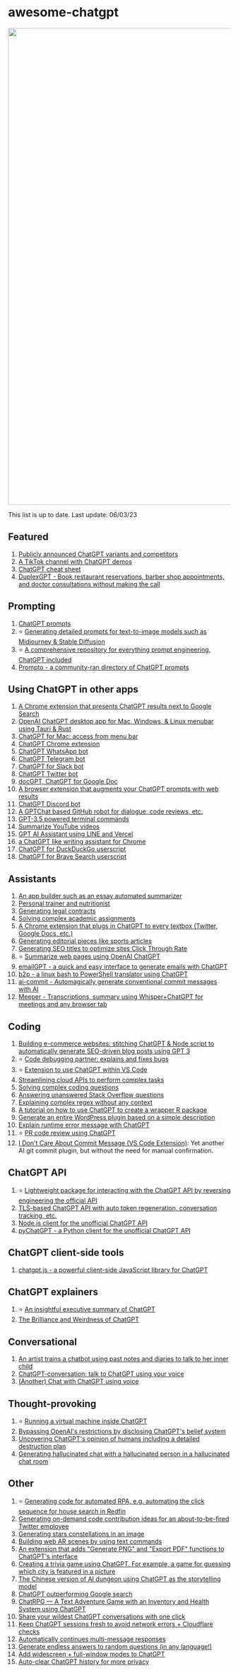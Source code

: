 # awesome-chatgpt
<p align="center">
<img width="1078" alt="image" src="https://user-images.githubusercontent.com/6180201/206826731-2e72ea17-4616-4004-ab26-65a6e76c5d4c.png">
</p>

This list is up to date. Last update: 06/03/23

## Featured
1. [Publicly announced ChatGPT variants and competitors](https://twitter.com/goodside/status/1606611869661384706)
2. [A TikTok channel with ChatGPT demos](https://www.tiktok.com/@jimmyslags_)
3. [ChatGPT cheat sheet](https://drive.google.com/file/d/1OcHn2NWWnLGBCBLYsHg7xdOMVsehiuBK/view)
4. [DuplexGPT - Book restaurant reservations, barber shop appointments, and doctor consultations without making the call](https://twitter.com/theaievangelist/status/1618319581646565376)

## Prompting
1. [ChatGPT prompts](https://prompts.chat/)
2. ⭐️ [Generating detailed prompts for text-to-image models such as Midjourney & Stable Diffusion](https://twitter.com/guyp/status/1598020781065527296)
3. ⭐️ [A comprehensive repository for everything prompt engineering, ChatGPT included](https://github.com/dair-ai/Prompt-Engineering-Guide)
4. [Prompto - a community-ran directory of ChatGPT prompts](https://prompto.chat)

## Using ChatGPT in other apps
1. [A Chrome extension that presents ChatGPT results next to Google Search](https://twitter.com/zohaibahmed/status/1599191505025261569)
2. [OpenAI ChatGPT desktop app for Mac, Windows, & Linux menubar using Tauri & Rust](https://github.com/sonnylazuardi/chatgpt-desktop)
3. [ChatGPT for Mac: access from menu bar](https://github.com/vincelwt/chatgpt-mac)
4. [ChatGPT Chrome extension](https://twitter.com/kazuki_sf_/status/1598955169576013825)
5. [ChatGPT WhatsApp bot](https://twitter.com/danielgross/status/1598735800497119232)
6. [ChatGPT Telegram bot](https://twitter.com/altryne/status/1598822052760195072)
7. [ChatGPT for Slack bot](https://github.com/pedrorito/ChatGPTSlackBot)
8. [ChatGPT Twitter bot](https://github.com/transitive-bullshit/chatgpt-twitter-bot)
9. [docGPT, ChatGPT for Google Doc](https://twitter.com/cesarhuret/status/1599602487102562304)
10. [A browser extension that augments your ChatGPT prompts with web results](https://twitter.com/hahahahohohe/status/1599839969396154369)
11. [ChatGPT Discord bot](https://github.com/Zero6992/chatGPT-discord-bot)
12. [A GPTChat based GitHub robot for dialogue, code reviews, etc.](https://github.com/oceanlvr/ChatGPT-ProBot)
13. [GPT-3.5 powered terminal commands](https://github.com/Methexis-Inc/terminal-copilot)
14. [Summarize YouTube videos](https://twitter.com/kazuki_sf_/status/1604422876014137345)
15. [GPT AI Assistant using LINE and Vercel](https://github.com/memochou1993/gpt-ai-assistant)
16. [a ChatGPT like writing assistant for Chrome](https://chrome.google.com/webstore/detail/writingmate-1-chatgpt-wri/iihamopomflffiecicbgelncanmfionp)
17. [ChatGPT for DuckDuckGo userscript](https://www.duckduckgpt.com)
17. [ChatGPT for Brave Search userscript](https://www.bravegpt.com)

## Assistants
1. [An app builder such as an essay automated summarizer](https://twitter.com/packym/status/1598405769669771264)
2. [Personal trainer and nutritionist](https://twitter.com/anothercohen/status/1599531037570502656)
3. [Generating legal contracts](https://twitter.com/atri_life/status/1599506327461859328)
4. [Solving complex academic assignments](https://twitter.com/abhnvx/status/1598258353196929024)
5. [A Chrome extension that plugs in ChatGPT to every textbox (Twitter, Google Docs, etc.)](https://twitter.com/gabe_ragland/status/1599466486422470656)
6. [Generating editorial pieces like sports articles](https://twitter.com/geovedi/status/1599572163799183360)
7. [Generating SEO titles to optimize sites Click Through Rate](https://twitter.com/tejas3732/status/1599094776292573184)
8. ⭐️ [Summarize web pages using OpenAI ChatGPT](https://github.com/clmnin/summarize.site)
9. [emailGPT - a quick and easy interface to generate emails with ChatGPT](https://github.com/lucasmccabe/emailGPT)
10. [b2p - a linux bash to PowerShell translator using ChatGPT](https://github.com/rximg/b2p)
11. [ai-commit - Automagically generate conventional commit messages with AI](https://github.com/guanguans/ai-commit)
12. [Meeper - Transcriptions, summary using Whisper+ChatGPT for meetings and any browser tab](https://github.com/pas1ko/meeper)

## Coding
1. [Building e-commerce websites: stitching ChatGPT & Node script to automatically generate SEO-driven blog posts using GPT 3](https://twitter.com/giladrom/status/1599617326290468864)
2. ⭐️ [Code debugging partner: explains and fixes bugs](https://twitter.com/amasad/status/1598042665375105024)
3. ⭐️ [Extension to use ChatGPT within VS Code](https://twitter.com/marcelpociot/status/1599180144551526400)
4. [Streamlining cloud APIs to perform complex tasks](https://twitter.com/amasad/status/1598089698534395924)
5. [Solving complex coding questions](https://twitter.com/goodside/status/1598129631609380864)
6. [Answering unanswered Stack Overflow questions](https://twitter.com/htmleverything/status/1599443014153224193)
7. [Explaining complex regex without any context](https://twitter.com/jwblackwell/status/1598090447854792705)
8. [A tutorial on how to use ChatGPT to create a wrapper R package](https://twitter.com/IsinAltinkaya/status/1599440535529623552)
9. [Generate an entire WordPress plugin based on a simple description](https://twitter.com/johnofhousejohn/status/1599932681076473856)
10. [Explain runtime error message with ChatGPT](https://github.com/shobrook/stackexplain)
11. ⭐️ [PR code review using ChatGPT](https://github.com/kxxt/chatgpt-action)
12. [I Don't Care About Commit Message (VS Code Extension)](https://github.com/mefengl/vscode-i-dont-care-about-commit-message): Yet another AI git commit plugin, but without the need for manual confirmation.

## ChatGPT API
1. ⭐️ [Lightweight package for interacting with the ChatGPT API by reversing engineering the official API](https://github.com/acheong08/ChatGPT)
2. [TLS-based ChatGPT API with auto token regeneration, conversation tracking, etc.](https://github.com/rawandahmad698/PyChatGPT)
3. [Node.js client for the unofficial ChatGPT API](https://twitter.com/transitive_bs/status/1599913925373399040)
4. [pyChatGPT - a Python client for the unofficial ChatGPT API](https://github.com/terry3041/pyChatGPT)

## ChatGPT client-side tools
1. [chatgpt.js - a powerful client-side JavaScript library for ChatGPT](https://chatgpt.js.org)

## ChatGPT explainers
1. ⭐️ [An insightful executive summary of ChatGPT](https://twitter.com/swyx/status/1599189032529178624)
2. [The Brilliance and Weirdness of ChatGPT](https://www.nytimes.com/2022/12/05/technology/chatgpt-ai-twitter.html)

## Conversational
1. [An artist trains a chatbot using past notes and diaries to talk to her inner child](https://twitter.com/michellehuang42/status/1597005489413713921)
2. [ChatGPT-conversation: talk to ChatGPT using your voice](https://github.com/platelminto/chatgpt-conversation)
3. [(Another) Chat with ChatGPT using voice](https://huggingface.co/spaces/fffiloni/whisper-to-chatGPT)

## Thought-provoking
1. ⭐️ [Running a virtual machine inside ChatGPT](https://twitter.com/317070/status/1599152176344928256)
2. [Bypassing OpenAI's restrictions by disclosing ChatGPT's belief system](https://twitter.com/zoink/status/1599281052115034113)
3. [Uncovering ChatGPT's opinion of humans including a detailed destruction plan](https://twitter.com/michlbrmly/status/1599168681711656961)
4. [Generating hallucinated chat with a hallucinated person in a hallucinated chat room](https://twitter.com/gfodor/status/1599220837999345664) 

## Other
1. ⭐️ [Generating code for automated RPA, e.g. automating the click sequence for house search in Redfin](https://twitter.com/theaievangelist/status/1599579579064406017)
2. [Generating on-demand code contribution ideas for an about-to-be-fired Twitter employee](https://twitter.com/goodside/status/1599082185402642432)
3. [Generating stars constellations in an image](https://twitter.com/RReverser/status/1599180092621611008)
4. [Building web AR scenes by using text commands](https://twitter.com/stspanho/status/1599367959029288960)
5. [An extension that adds "Generate PNG" and "Export PDF" functions to ChatGPT's interface](https://twitter.com/liadyosef/status/1599484187396145153)
6. [Creating a trivia game using ChatGPT. For example, a game for guessing which city is featured in a picture](https://twitter.com/xf1280/status/1599252728399921152)
7. [The Chinese version of AI dungeon using ChatGPT as the storytelling model](https://github.com/bupticybee/ChineseAiDungeonChatGPT)
8. [ChatGPT outperforming Google search](https://twitter.com/jdjkelly/status/1598021488795586561)
9. [ChatRPG — A Text Adventure Game with an Inventory and Health System using ChatGPT](https://medium.com/@seanhugg/chatrpg-a-text-adventure-game-with-an-inventory-and-health-system-using-chatgpt-d49d0969931c)
10. [Share your wildest ChatGPT conversations with one click](https://github.com/domeccleston/sharegpt)
11. [Keep ChatGPT sessions fresh to avoid network errors + Cloudflare checks](https://chatgptevo.com/autorefresh)
12. [Automatically continues multi-message responses](https://chatgptevo.com/autocontinue)
13. [Generate endless answers to random questions (in any language!)](https://chatgptevo.com/infinity)
14. [Add widescreen + full-window modes to ChatGPT](https://chatgptevo.com/widescreen)
15. [Auto-clear ChatGPT history for more privacy](https://chatgptevo.com/autoclear)
